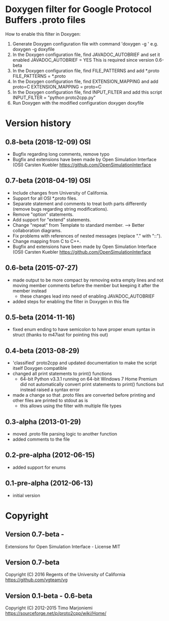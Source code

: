 Doxygen filter for Google Protocol Buffers .proto files
=======================================================

How to enable this filter in Doxygen:
  1. Generate Doxygen configuration file with command 'doxygen -g <filename>'
       e.g.  doxygen -g doxyfile
  2. In the Doxygen configuration file, find JAVADOC_AUTOBRIEF and set it enabled
       JAVADOC_AUTOBRIEF      = YES
     This is required since version 0.6-beta
  3. In the Doxygen configuration file, find FILE_PATTERNS and add *.proto
       FILE_PATTERNS          = *.proto
  4. In the Doxygen configuration file, find EXTENSION_MAPPING and add proto=C
       EXTENSION_MAPPING      = proto=C
  5. In the Doxygen configuration file, find INPUT_FILTER and add this script
       INPUT_FILTER           = "python proto2cpp.py"
  6. Run Doxygen with the modified configuration
       doxygen doxyfile
       
Version history
===============

0.8-beta (2018-12-09) OSI
-------------------------
  - Bugfix regarding long comments, remove typo
  - Bugfix and extensions have been made by Open Simulation Interface (OSI) Carsten Kuebler https://github.com/OpenSimulationInterface

0.7-beta (2018-04-19) OSI
-------------------------
  - Include changes from University of California.
  - Support for all OSI *.proto files.
  - Separate statement and comments to treat both parts differently (remove bugs 
    regarding string modifications).
  - Remove "option" statements.
  - Add support for "extend" statements.
  - Change "repeat" from Template to standard member. --> Better collaboration 
    diagrams.
  - Fix problems with references of nested messages (replace "." with "::").
  - Change mapping from C to C++.
  - Bugfix and extensions have been made by Open Simulation Interface (OSI) Carsten Kuebler https://github.com/OpenSimulationInterface
  
0.6-beta (2015-07-27)
--------------------
  - made output to be more compact by removing extra empty lines and
    not moving member comments before the member but keeping it after
    the member instead
     * these changes lead into need of enabling JAVADOC_AUTOBRIEF
  - added steps for enabling the filter in Doxygen in this file

0.5-beta (2014-11-16)
--------------------
  - fixed enum ending to have semicolon to have proper enum syntax
    in struct (thanks to m47iast for pointing this out)

0.4-beta (2013-08-29)
--------------------
  - 'classified' proto2cpp and updated documentation to make the
     script itself Doxygen compatible
  - changed all print statements to print() functions
     * 64-bit Python v3.3.1 running on 64-bit Windows 7 Home Premium
       did not automatically convert print statements to print()
       functions but instead raised a syntax error
  - made a change so that .proto files are converted before printing
    and other files are printed to stdout as is
     * this allows using the filter with multiple file types
     
0.3-alpha (2013-01-29)
--------------------
  - moved .proto file parsing logic to another function
  - added comments to the file
  
0.2-pre-alpha (2012-06-15)
--------------------
  - added support for enums

0.1-pre-alpha (2012-06-13)
--------------------
  - initial version


Copyright
=========

Version 0.7-beta -
------------------
Extensions for Open Simulation Interface - License MIT

Version 0.7-beta
----------------
Copyright (C) 2016 Regents of the University of California https://github.com/vgteam/vg

Version 0.1-beta  - 0.6-beta 
----------------------------
Copyright (C) 2012-2015 Timo Marjoniemi https://sourceforge.net/p/proto2cpp/wiki/Home/
